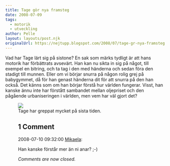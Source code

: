 ```yaml
---
title: Tage gör nya framsteg
date: 2008-07-09
tags: 
  - motorik
  - utveckling	
author: Pelle
layout: layouts/post.njk
originalUrl: https://nejtupp.blogspot.com/2008/07/tage-gr-nya-framsteg.html
---
```


Vad har Tage lärt sig på sistone? En sak som märks tydligt är att hans motorik har förbättrats avsevärt. Han kan nu sikta in sig på något, till exempel en bitring, och ta tag i den med händerna och sedan föra den stadigt till munnen. Eller om vi börjar snurra på någon rolig grej på babygymmet, då för han genast händerna dit för att snurra på den han också. Det känns som om han börjar förstå hur världen fungerar. Visst, han kanske ännu inte har förstått sambandet mellan oljepriset och den pågående urbaniseringen i världen, men vem har väl gjort det?

<figure>
	<img src="../../../../img/_MG_4816_1024pix.jpg">
	<figcaption>Tage har greppat mycket på sista tiden.</figcaption>

<div class="comments">
	<div class="comments-header"><h2>1 Comment</h2></div>
	<div class="comments-body">
			<div class="comment" id="comment-1601253418490225660">
				<p class="comment-header">
					<date datetime="2008-07-10T09:32:00.000+02:00">2008-07-10 09:32:00</date> 
					<a href="https://www.blogger.com/profile/01053182570637311119" rel="nofollow">Mikaela</a>:
				</p>
				<div class="comment-content"><p>Han kanske förstår mer än ni anar? ;-)</p></div>
				<div class="comment-footer"></div>
			</div></div>
	<p class="comments-footer"><em>Comments are now closed.</em></p>
</div>